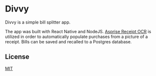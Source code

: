 # Divvy

Divvy is a simple bill splitter app.

The app was built with React Native and NodeJS. 
[Asprise Receipt OCR](https://asprise.com/receipt-ocr-data-capture-api/extract-text-reader-scanner-index.html) 
is utilized in order to automatically populate purchases from a picture of a receipt.
Bills can be saved and recalled to a Postgres database.

## License

[MIT](https://choosealicense.com/licenses/mit/)
